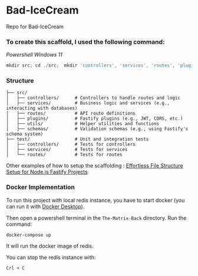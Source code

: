 # Bad-IceCream
Repo for Bad-IceCream

### To create this scaffold, I used the following command:
_Powershell Windows 11_
``` powershell
mkdir src; cd ./src;  mkdir 'controllers', 'services', 'routes', 'plugins', 'utils', 'schemas'; cd ../; mkdir test; cd ./test; mkdir 'controllers', 'services', 'routes'; cd ../;
```
### Structure

```
├── src/
│   ├── controllers/      # Controllers to handle routes and logic
│   ├── services/         # Business logic and services (e.g., interacting with databases)
│   ├── routes/           # API route definitions
│   ├── plugins/          # Fastify plugins (e.g., JWT, CORS, etc.)
│   ├── utils/            # Helper utilities and functions
│   ├── schemas/          # Validation schemas (e.g., using Fastify's schema system)
├── test/                 # Unit and integration tests
│   ├── controllers/      # Tests for controllers
│   ├── services/         # Tests for services
│   └── routes/           # Tests for routes
```

Other examples of how to setup the scaffolding : [Effortless File Structure Setup for Node.js Fastify Projects](https://mbebars.medium.com/effortless-file-structure-setup-for-node-js-fastify-projects-481561df51a1)

### Docker Implementation

To run this project with local redis instance, you have to start docker (you can run it with [Docker Desktop](https://www.docker.com/products/docker-desktop/)).

Then open a powershell terminal in the `The-Matrix-Back` directory.
Run the command:

```
docker-compose up
```

It will run the docker image of redis.

You can stop the redis instance with:
```
Crl + C
```